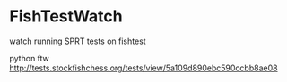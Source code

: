 # FishTestWatch

watch running SPRT tests on fishtest

python ftw http://tests.stockfishchess.org/tests/view/5a109d890ebc590ccbb8ae08

